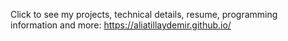 Click to see my projects, technical details, resume, programming information and more: 
https://aliatillaydemir.github.io/
